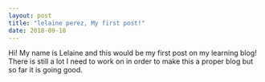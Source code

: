 ```yaml
---
layout: post
title: "lelaine perez, My first post!"
date: 2018-09-18
---
```

Hi! My name is Lelaine and this would be my first post on my learning blog! There is still a lot I need to work on in order to make this a proper blog but so far it is going good.  
